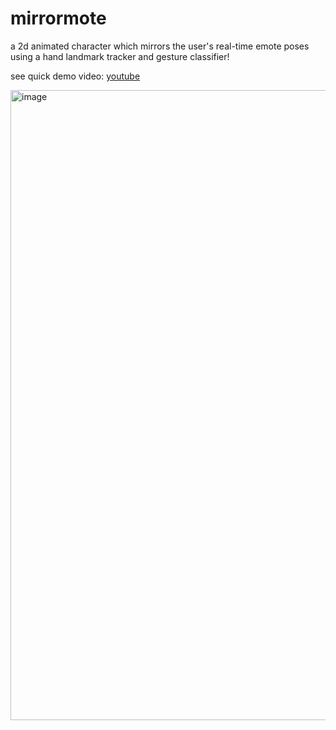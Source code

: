# mirrormote

a 2d animated character which mirrors the user's real-time emote poses using a hand landmark tracker and gesture classifier!

see quick demo video: [youtube](https://youtu.be/b0gN6kHJf-E)

<img width="1008" alt="image" src="https://github.com/user-attachments/assets/70d35e3d-ae1b-4545-9051-5c9d52c8fc2d" />
